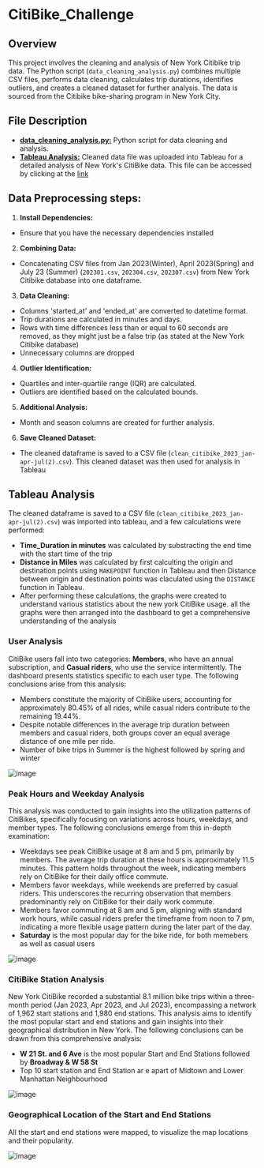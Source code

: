 # CitiBike_Challenge

## Overview

This project involves the cleaning and analysis of New York Citibike trip data. The Python script (`data_cleaning_analysis.py`) combines multiple CSV files, performs data cleaning, calculates trip durations, identifies outliers, and creates a cleaned dataset for further analysis. The data is sourced from the Citibike bike-sharing program in New York City.

## File Description

- **[data_cleaning_analysis.py:](https://github.com/NikitaGahoi/CitiBike_Challenge/blob/main/CitiBike_data_preprocessing.ipynb)** Python script for data cleaning and analysis.
- **[Tableau Analysis:](https://public.tableau.com/views/Citibike_2_16989636340030/DayHourAnalysis?:language=en-US&publish=yes&:display_count=n&:origin=viz_share_link)** Cleaned data file was uploaded into Tableau for a detailed analysis of New York's CitiBike data. This file can be accessed by clicking at the [link](https://public.tableau.com/views/Citibike_2_16989636340030/DayHourAnalysis?:language=en-US&publish=yes&:display_count=n&:origin=viz_share_link)

## Data Preprocessing steps:

1. **Install Dependencies:**
- Ensure that you have the necessary dependencies installed
2.  **Combining Data:**
- Concatenating CSV files from Jan 2023(Winter), April 2023(Spring) and July 23 (Summer) (`202301.csv`, `202304.csv`, `202307.csv`) from New York Citibike database into one dataframe.
3. **Data Cleaning:**
- Columns 'started_at' and 'ended_at' are converted to datetime format.
- Trip durations are calculated in minutes and days.
- Rows with time differences less than or equal to 60 seconds are removed, as they might just be a false trip (as stated at the New York Citibike database)
- Unnecessary columns are dropped
4. **Outlier Identification:**
- Quartiles and inter-quartile range (IQR) are calculated.
- Outliers are identified based on the calculated bounds.
5. **Additional Analysis:**
- Month and season columns are created for further analysis.
6. **Save Cleaned Dataset:**
- The cleaned dataframe is saved to a CSV file (`clean_citibike_2023_jan-apr-jul(2).csv`). This cleaned dataset was then used for analysis in Tableau

## Tableau Analysis
The cleaned dataframe is saved to a CSV file (`clean_citibike_2023_jan-apr-jul(2).csv`) was imported into tableau, and a few calculations were performed:
-  **Time_Duration in minutes** was calculated by substracting the end time with the start time of the trip
-  **Distance in Miles** was calculated by first calculting the origin and destination points using `MAKEPOINT` function in Tableau and then Distance between origin and destination points was claculated using the `DISTANCE` function in Tableau.
-  After performing these calculations, the graphs were created to understand various statistics about the new york CitiBike usage. all the graphs were then arranged into the dashboard to get a comprehensive understanding of the analysis

### User Analysis  

CitiBike users fall into two categories: **Members**, who have an annual subscription, and **Casual riders**, who use the service intermittently. The dashboard presents statistics specific to each user type. The following conclusions arise from this analysis:
-  Members constitute the majority of CitiBike users, accounting for approximately 80.45% of all rides, while casual riders contribute to the remaining 19.44%.
-  Despite notable differences in the average trip duration between members and casual riders, both groups cover an equal average distance of one mile per ride.
-  Number of bike trips in Summer is the highest followed by spring and winter

![image](https://github.com/NikitaGahoi/CitiBike_Challenge/assets/136101293/3bc59db6-dbea-4ac0-b464-77b23f65ddf4)

### Peak Hours and Weekday Analysis 

This analysis was conducted to gain insights into the utilization patterns of CitiBikes, specifically focusing on variations across hours, weekdays, and member types. The following conclusions emerge from this in-depth examination:
-  Weekdays see peak CitiBike usage at 8 am and 5 pm, primarily by members. The average trip duration at these hours is approximately 11.5 minutes. This pattern holds throughout the week, indicating members rely on CitiBike for their daily office commute.
-  Members favor weekdays, while weekends are preferred by casual riders. This underscores the recurring observation that members predominantly rely on CitiBike for their daily work commute.
-  Members favor commuting at 8 am and 5 pm, aligning with standard work hours, while casual riders prefer the timeframe from noon to 7 pm,  indicating a more flexible usage pattern during the later part of the day.
-  **Saturday** is the most popular day for the bike ride, for both memebers as well as casual users

![image](https://github.com/NikitaGahoi/CitiBike_Challenge/assets/136101293/a1e34b97-f3bb-4cc0-b356-7b87b1bdacc2)

### CitiBike Station Analysis

New York CitiBike recorded a substantial 8.1 million bike trips within a three-month period (Jan 2023, Apr 2023, and Jul 2023), encompassing a network of 1,962 start stations and 1,980 end stations. This analysis aims to identify the most popular start and end stations and gain insights into their geographical distribution in New York. The following conclusions can be drawn from this comprehensive analysis:
-  **W 21 St. and 6 Ave** is the most popular Start and End Stations followed by **Broadway & W 58 St**
-  Top 10 start station and End Station ar e apart of Midtown and Lower Manhattan Neighbourhood

![image](https://github.com/NikitaGahoi/CitiBike_Challenge/assets/136101293/6cc08247-4750-43cf-be67-839e3f972a93)

### Geographical Location of the Start and End Stations
All the start and end stations were mapped, to visualize the map locations and their popularity.

![image](https://github.com/NikitaGahoi/CitiBike_Challenge/assets/136101293/db96b79e-86e6-4828-a873-d7b4016719e2)













